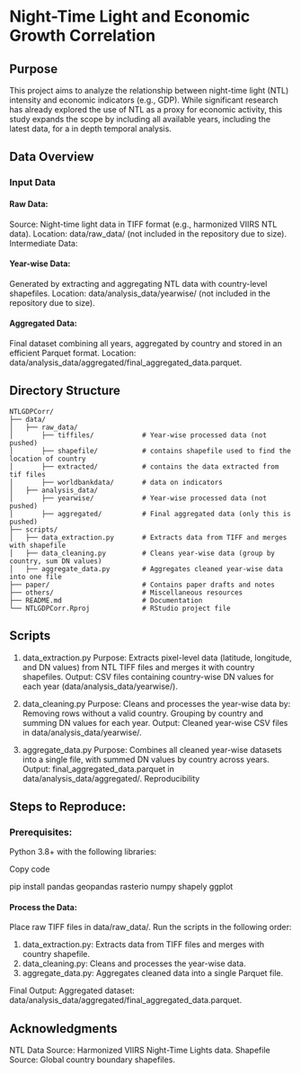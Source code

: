 # Night-Time Light and Economic Growth Correlation
## Purpose
This project aims to analyze the relationship between night-time light (NTL) intensity and economic indicators (e.g., GDP). While significant research has already explored the use of NTL as a proxy for economic activity, this study expands the scope by including all available years, including the latest data, for a in depth temporal analysis.

## Data Overview
### Input Data

#### Raw Data:

Source: Night-time light data in TIFF format (e.g., harmonized VIIRS NTL data).
Location: data/raw_data/ (not included in the repository due to size).
Intermediate Data:

#### Year-wise Data:

Generated by extracting and aggregating NTL data with country-level shapefiles.
Location: data/analysis_data/yearwise/ (not included in the repository due to size).

#### Aggregated Data:

Final dataset combining all years, aggregated by country and stored in an efficient Parquet format.
Location: data/analysis_data/aggregated/final_aggregated_data.parquet.

## Directory Structure

```
NTLGDPCorr/
├── data/
│   ├── raw_data/
│       ├── tiffiles/            # Year-wise processed data (not pushed)
│       ├── shapefile/           # contains shapefile used to find the location of country
│       ├── extracted/           # contains the data extracted from tif files
│       ├── worldbankdata/       # data on indicators
│   ├── analysis_data/
│       ├── yearwise/            # Year-wise processed data (not pushed)
│       ├── aggregated/          # Final aggregated data (only this is pushed)
├── scripts/
│   ├── data_extraction.py       # Extracts data from TIFF and merges with shapefile
│   ├── data_cleaning.py         # Cleans year-wise data (group by country, sum DN values)
│   ├── aggregate_data.py        # Aggregates cleaned year-wise data into one file
├── paper/                       # Contains paper drafts and notes
├── others/                      # Miscellaneous resources
├── README.md                    # Documentation
└── NTLGDPCorr.Rproj             # RStudio project file
```

## Scripts

1. data_extraction.py
Purpose: Extracts pixel-level data (latitude, longitude, and DN values) from NTL TIFF files and merges it with country shapefiles.
Output: CSV files containing country-wise DN values for each year (data/analysis_data/yearwise/).

3. data_cleaning.py
Purpose: Cleans and processes the year-wise data by:
Removing rows without a valid country.
Grouping by country and summing DN values for each year.
Output: Cleaned year-wise CSV files in data/analysis_data/yearwise/.

5. aggregate_data.py
Purpose: Combines all cleaned year-wise datasets into a single file, with summed DN values by country across years.
Output: final_aggregated_data.parquet in data/analysis_data/aggregated/.
Reproducibility

## Steps to Reproduce:

### Prerequisites:

Python 3.8+ with the following libraries:


Copy code

pip install pandas geopandas rasterio numpy shapely ggplot

#### Process the Data:

Place raw TIFF files in data/raw_data/.
Run the scripts in the following order:
1) data_extraction.py: Extracts data from TIFF files and merges with country shapefile.
2) data_cleaning.py: Cleans and processes the year-wise data.
3) aggregate_data.py: Aggregates cleaned data into a single Parquet file.

Final Output:
Aggregated dataset: data/analysis_data/aggregated/final_aggregated_data.parquet.

## Acknowledgments
NTL Data Source: Harmonized VIIRS Night-Time Lights data.
Shapefile Source: Global country boundary shapefiles.

